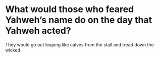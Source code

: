 # What would those who feared Yahweh’s name do on the day that Yahweh acted?

They would go out leaping like calves from the stall and tread down the wicked.
